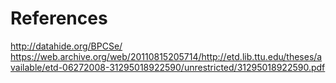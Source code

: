 # References
http://datahide.org/BPCSe/
https://web.archive.org/web/20110815205714/http://etd.lib.ttu.edu/theses/available/etd-06272008-31295018922590/unrestricted/31295018922590.pdf
